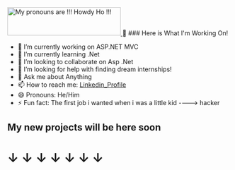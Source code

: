  <a href="https://pronouns.vercel.app" title="Add pronouns to your own profile">
  <img src="https://pronouns.vercel.app/!!!%C2%A0Howdy%20Ho%20!!!?flag=polyamorous?gradient=kye%20meh" width="256" height="64" alt="My pronouns are !!! Howdy Ho !!!">
</a>  👋
### Here is What I'm Working On!

- 🔭 I’m currently working on ASP.NET MVC
- 🌱 I’m currently learning .Net
- 👯 I’m looking to collaborate on Asp .Net
- 🤔 I’m looking for help with finding dream internships!
- 💬 Ask me about Anything
- 📫 How to reach me: [Linkedin_Profile](https://www.linkedin.com/in/danielvaskevic)
- 😄 Pronouns: He/Him
- ⚡ Fun fact: The first job i wanted when i was a little kid ----> hacker


## My new projects will be here soon
# &#8595; &#8595; &#8595; &#8595; &#8595; &#8595; &#8595;

